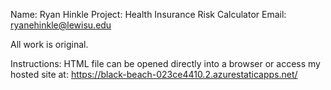 Name: Ryan Hinkle
Project: Health Insurance Risk Calculator
Email: ryanehinkle@lewisu.edu

All work is original.

Instructions:
HTML file can be opened directly into a browser or access my hosted site at:
https://black-beach-023ce4410.2.azurestaticapps.net/